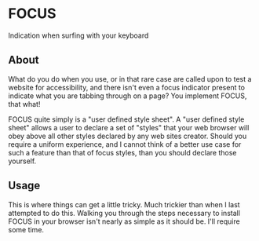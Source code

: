 # FOCUS

Indication when surfing with your keyboard

## About

What do you do when you use, or in that rare case are called upon to test a website for accessibility, and there isn't even a focus indicator present to indicate what you are tabbing through on a page? You implement FOCUS, that what!

FOCUS quite simply is a "user defined style sheet". A "user defined style sheet" allows a user to declare a set of "styles" that your web browser will obey above all other styles declared by any web sites creator. Should you require a uniform experience, and I cannot think of a better use case for such a feature than that of focus styles, than you should declare those yourself.

## Usage

This is where things can get a little tricky. Much trickier than when I last attempted to do this. Walking you through the steps necessary to install FOCUS in your browser isn't nearly as simple as it should be. I'll require some time.